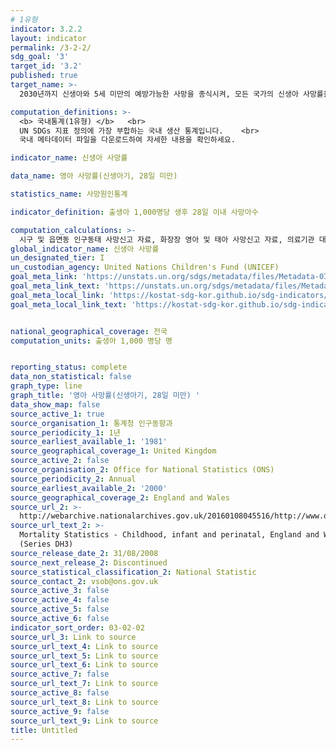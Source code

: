 ```yaml
---
# 1유형 
indicator: 3.2.2
layout: indicator
permalink: /3-2-2/
sdg_goal: '3'
target_id: '3.2'
published: true
target_name: >-
  2030년까지 신생아와 5세 미만의 예방가능한 사망을 종식시켜, 모든 국가의 신생아 사망률을 1천 명당 최소 12명 이하, 5세 미만 사망률을 천 명당 최소 25명 이하로 감소

computation_definitions: >-
  <b> 국내통계(1유형) </b>   <br>
  UN SDGs 지표 정의에 가장 부합하는 국내 생산 통계입니다.    <br>
  국내 메타데이터 파일을 다운로드하여 자세한 내용을 확인하세요.

indicator_name: 신생아 사망률

data_name: 영아 사망률(신생아기, 28일 미만)

statistics_name: 사망원인통계

indicator_definition: 출생아 1,000명당 생후 28일 이내 사망아수

computation_calculations: >-
  시구 및 읍면동 인구동태 사망신고 자료, 화장장 영아 및 태아 사망신고 자료, 의료기관 대상 ｢사망원인보완조사｣ 자료를 통합하여 집계
global_indicator_name: 신생아 사망률
un_designated_tier: I
un_custodian_agency: United Nations Children's Fund (UNICEF)
goal_meta_link: 'https://unstats.un.org/sdgs/metadata/files/Metadata-03-02-02.pdf'
goal_meta_link_text: 'https://unstats.un.org/sdgs/metadata/files/Metadata-03-02-02.pdf'
goal_meta_local_link: 'https://kostat-sdg-kor.github.io/sdg-indicators/public/data/Metadata-03-02-02_KOR.pdf'
goal_meta_local_link_text: 'https://kostat-sdg-kor.github.io/sdg-indicators/public/data/Metadata-03-02-02_KOR.pdf'


national_geographical_coverage: 전국
computation_units: 출생아 1,000 명당 명


reporting_status: complete
data_non_statistical: false
graph_type: line
graph_title: '영아 사망률(신생아기, 28일 미만) '
data_show_map: false
source_active_1: true
source_organisation_1: 통계청 인구동향과
source_periodicity_1: 1년
source_earliest_available_1: '1981'
source_geographical_coverage_1: United Kingdom
source_active_2: false
source_organisation_2: Office for National Statistics (ONS)
source_periodicity_2: Annual
source_earliest_available_2: '2000'
source_geographical_coverage_2: England and Wales
source_url_2: >-
  http://webarchive.nationalarchives.gov.uk/20160108045516/http://www.ons.gov.uk/ons/rel/vsob1/mortality-statistics--childhood--infant-and-perinatal--england-and-wales--series-dh3-/index.html
source_url_text_2: >-
  Mortality Statistics - Childhood, infant and perinatal, England and Wales
  (Series DH3)
source_release_date_2: 31/08/2008
source_next_release_2: Discontinued
source_statistical_classification_2: National Statistic
source_contact_2: vsob@ons.gov.uk
source_active_3: false
source_active_4: false
source_active_5: false
source_active_6: false
indicator_sort_order: 03-02-02
source_url_3: Link to source
source_url_text_4: Link to source
source_url_text_5: Link to source
source_url_text_6: Link to source
source_active_7: false
source_url_text_7: Link to source
source_active_8: false
source_url_text_8: Link to source
source_active_9: false
source_url_text_9: Link to source
title: Untitled
---
```

